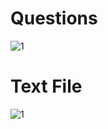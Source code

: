 # Questions  
![1](https://user-images.githubusercontent.com/65822379/93716100-2fd90880-fb8b-11ea-9583-8ea07b2d51aa.png)

# Text File 
![1](https://user-images.githubusercontent.com/65822379/93716157-bd1c5d00-fb8b-11ea-8e5d-30fc82ac4b91.png)
